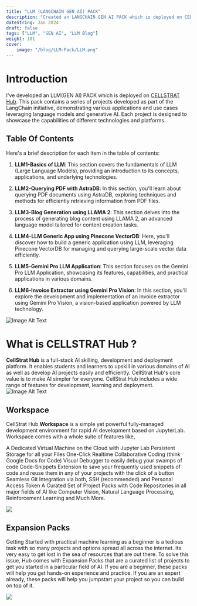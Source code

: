 ```yaml
---
title: "LLM (LANGCHAIN GEN AI) PACK"
description: "Created an LANGCHAIN GEN AI PACK which is deployed on CELLSTRAT Hub"
dateString: Jan 2024
draft: false
tags: ["LLM", "GEN AI", "LLM Blog"]
weight: 101
cover:
    image: "/blog/LLM-Pack/LLM.png"
---
```


<!-- # Credentials
### 🔗 [Certificate](https://drive.google.com/file/d/1VhFPfb1cc7ORFVqFetCvpiGLPE96ofg4/view?usp=sharing)

### 🔗 [Credly Badge](https://www.credly.com/badges/b08022fe-627a-4b78-8647-b42955f50767/public_url)

### 🎬 [YouTube Video](https://youtu.be/x88k9fuEDuE) -->

# Introduction
I've developed an LLM(GEN AI) PACK which is deployed on [CELLSTRAT Hub](https://console.cellstrathub.com/packs/langchain-gen-ai). This pack contains a series of projects developed as part of the LangChain initiative, demonstrating various applications and use cases leveraging language models and generative AI. Each project is designed to showcase the capabilities of different technologies and platforms.

## Table Of Contents

Here's a brief description for each item in the table of contents:

1. **LLM1-Basics of LLM**: This section covers the fundamentals of LLM (Large Language Models), providing an introduction to its concepts, applications, and underlying technologies.

2. **LLM2-Querying PDF with AstraDB**: In this section, you'll learn about querying PDF documents using AstraDB, exploring techniques and methods for efficiently retrieving information from PDF files.

3. **LLM3-Blog Generation using LLAMA 2**: This section delves into the process of generating blog content using LLAMA 2, an advanced language model tailored for content creation tasks.

4. **LLM4-LLM Generic App using Pinecone VectorDB**: Here, you'll discover how to build a generic application using LLM, leveraging Pinecone VectorDB for managing and querying large-scale vector data efficiently.

5. **LLM5-Gemini Pro LLM Application**: This section focuses on the Gemini Pro LLM Application, showcasing its features, capabilities, and practical applications in various domains.

6. **LLM6-Invoice Extractor using Gemini Pro Vision**: In this section, you'll explore the development and implementation of an invoice extractor using Gemini Pro Vision, a vision-based application powered by LLM technology.

![Image Alt Text](/blog/LLM-Pack/Expansion.png)



# What is CELLSTRAT Hub ?
**CellStrat Hub** is a full-stack AI skilling, development and deployment platform. It enables students and learners to upskill in various domains of AI as well as develop AI projects easily and efficiently. CellStrat Hub's core value is to make AI simpler for everyone. CellStrat Hub includes a wide range of features for development, learning and deployment.
![Image Alt Text](/blog/LLM-Pack/CellStart.png)



## Workspace
CellStrat Hub **Workspace** is a simple yet powerful fully-managed development environment for rapid AI development based on JupyterLab. Workspace comes with a whole suite of features like,

A Dedicated Virtual Machine on the Cloud with Jupyter Lab
Persistent Storage for all your Files
One-Click Realtime Collaborative Coding (think Google Docs for Code)
Visual Debugger to easily debug your swamps of code
Code-Snippets Extension to save your frequently used snippets of code and reuse them in any of your projects with the click of a button
Seamless Git Integration via both, SSH (recommended) and Personal Access Token
A Curated Set of Project Packs with Code Repositories in all major fields of AI like Computer Vision, Natural Language Processing, Reinforcement Learning and Much More.

![](/blog/LLM-Pack/Workspace.png)

## Expansion Packs
Getting Started with practical machine learning as a beginner is a tedious task with so many projects and options spread all across the internet. Its very easy to get lost in the sea of resources that are out there. To solve this issue, Hub comes with Expansion Packs that are a curated list of projects to get you started in a particular field of AI. If you are a beginner, these packs will help you get hands-on experience and practice. If you are an expert already, these packs will help you jumpstart your project so you can build on top of it.

![](/blog/LLM-Pack/EPack.png)
